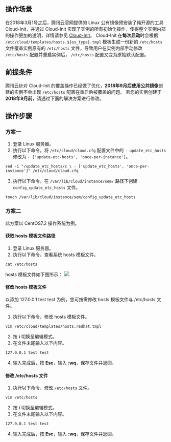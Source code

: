 ## 操作场景

在2018年3月1号之后，腾讯云官网提供的 Linux 公有镜像预安装了纯开源的工具 Cloud-Init，并通过 Cloud-Init 实现了实例的所有初始化操作，使得整个实例内部的操作更加的透明，详情请参见 [Cloud-Init](https://intl.cloud.tencent.com/document/product/213/19670)。
Cloud-Init 在**每次启动**时会根据 `/etc/cloud/templates/hosts.${os_type}.tmpl` 模板生成一份新的 `/etc/hosts` 文件覆盖实例原有的 `/etc/hosts` 文件，导致用户在实例内部手动修改 `/etc/hosts` 配置并重启实例后， `/etc/hosts` 配置又变为原始默认配置。

## 前提条件
腾讯云针对 Cloud-Init 的覆盖操作已经做了优化，**2018年9月后使用公共镜像**创建的实例不会出现 `/etc/hosts` 配置在重启后被覆盖的问题。
若您的实例创建于**2018年9月前**，请通过下面的解决方案进行修改。

## 操作步骤

### 方案一 
1. 登录 Linux 服务器。
2. 执行以下命令，将 `/etc/cloud/cloud.cfg` 配置文件中的 `- update_etc_hosts` 修改为 `- ['update-etc-hosts', 'once-per-instance']`。
```shellsession
sed -i "/update_etc_hosts/c \ - ['update_etc_hosts', 'once-per-instance']" /etc/cloud/cloud.cfg
```
3. 执行以下命令，在 `/var/lib/cloud/instance/sem/` 路径下创建 `config_update_etc_hosts` 文件。
```shellsession
touch /var/lib/cloud/instance/sem/config_update_etc_hosts
```

### 方案二


<dx-alert infotype="explain" title="">
此方案以 CentOS7.2 操作系统为例。
</dx-alert>


#### 获取 hosts 模板文件路径
1. 登录 Linux 服务器。
2. 执行以下命令，查看系统 hosts 模板文件。
```shellsession
cat /etc/hosts
```
hosts 模板文件如下图所示：
![](https://main.qcloudimg.com/raw/f51f9c53004574f72d32f5ed790c8563.png)


#### 修改 hosts 模板文件


<dx-alert infotype="explain" title="">
以添加 127.0.0.1 test test 为例，您可按需修改 hosts 模板文件与 /etc/hosts 文件。
</dx-alert>


1. 执行以下命令，修改 hosts 模板文件。
```shellsession
vim /etc/cloud/templates/hosts.redhat.tmpl
```
2. 按 **i** 切换至编辑模式。
3. 在文件末尾输入以下内容。
```shellsession
127.0.0.1 test test
```
4. 输入完成后，按 **Esc**，输入 **:wq**，保存文件并返回。

#### 修改 /etc/hosts 文件
1. 执行以下命令，修改 `/etc/hosts` 文件。
```shellsession
vim /etc/hosts
```
2. 按 **i** 切换至编辑模式。
3. 在文件末尾输入以下内容。
```shellsession
127.0.0.1 test test
```
4. 输入完成后，按 **Esc**，输入 **:wq**，保存文件并返回。

